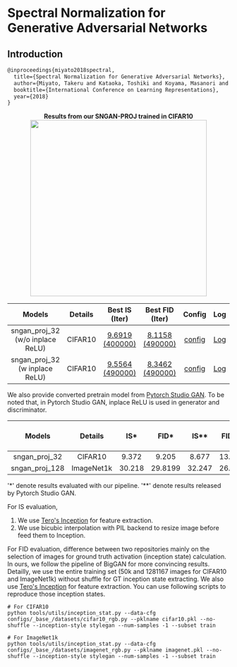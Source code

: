 # Spectral Normalization for Generative Adversarial Networks

## Introduction
<!-- [ALGORITHM] -->
```latex
@inproceedings{miyato2018spectral,
  title={Spectral Normalization for Generative Adversarial Networks},
  author={Miyato, Takeru and Kataoka, Toshiki and Koyama, Masanori and Yoshida, Yuichi},
  booktitle={International Conference on Learning Representations},
  year={2018}
}
```
<div align="center">
  <b> Results from our SNGAN-PROJ trained in CIFAR10</b>
  <br/>
  <img src="https://user-images.githubusercontent.com/28132635/125151484-14220b80-e179-11eb-81f7-9391ccaeb841.png" width="400"/>
</div>


|              Models              | Details |                         Best IS (Iter)                              |                         Best FID (Iter)                              |                                                            Config                                                             | Log |
|:--------------------------------:|:-------:|:-------------------------------------------------------------------:|:-------------------------------------------------------------------:|:-----------------------------------------------------------------------------------------------------------------------------:| :-:|
| sngan_proj_32 (w/o inplace ReLU) | CIFAR10 | [9.6919 (400000)](https://download.openmmlab.com/mmgen/sngan_proj/sngan_proj_cifar10_32_lr-2e-4_b64x1_woReLUinplace_is-iter400000_20210709_163823-902ce1ae.pth) | [8.1158 (490000)](https://download.openmmlab.com/mmgen/sngan_proj/sngan_proj_cifar10_32_lr-2e-4_b64x1_woReLUinplace_fid-iter490000_20210709_163329-ba0862a0.pth) | [config](https://github.com/open-mmlab/mmgeneration/tree/master/configs/sngan_proj_cifar10_32_lr-2e-4_b64x1_woReLUinplace.py) | [Log](https://download.openmmlab.com/mmgen/sngan_proj/sngan_proj_cifar10_32_lr-2e-4_b64x1_woReLUinplace_20210624_065306_fid-ba0862a0_is-902ce1ae.json)
|  sngan_proj_32 (w inplace ReLU)  | CIFAR10 | [9.5564 (490000)](https://download.openmmlab.com/mmgen/sngan_projsngan_proj_cifar10_32_lr-2e-4_b64x1_wReLUinplace_is-iter490000_20210709_202230-cd863c74.pth/) | [8.3462 (490000)](https://download.openmmlab.com/mmgen/sngan_proj/sngan_proj_cifar10_32_lr-2e-4-b64x1_wReLUinplace_fid-iter490000_20210709_203038-191b2648.pth) | [config](https://github.com/open-mmlab/mmgeneration/tree/master/configs/sngan_proj_cifar10_32_lr-2e-4_b64x1_wReLUinplace.py)  | [Log](https://download.openmmlab.com/mmgen/sngan_proj/sngan_proj_cifar10_32_lr-2e-4_b64x1_wReLUinplace_20210624_063454_is-cd863c74_fid-191b2648.json) |


We also provide converted pretrain model from [Pytorch Studio GAN](https://github.com/POSTECH-CVLab/PyTorch-StudioGAN).
To be noted that, in Pytorch Studio GAN, inplace ReLU is used in generator and discriminator.

|     Models     |  Details   |  IS\*  |  FID\*  | IS\*\* | FID\*\* |                                                                                                                     Download |                                    Original Download link                                     |
|:--------------:|:----------:|:------:|:-------:|:------:|:-------:|-----------------------------------------------------------------------------------------------------------------------------:|:------------------------------------------------------------------------------------:|
| sngan_proj_32  |  CIFAR10   | 9.372  |  9.205  | 8.677  | 13.248  |    [Download](https://download.openmmlab.com/mmgen/sngan_proj/sngan_cifar10_convert-studio-rgb_20210709_111346-2979202d.pth) | [Download](https://drive.google.com/drive/folders/16s5Cr-V-NlfLyy_uyXEkoNxLBt-8wYSM) |
| sngan_proj_128 | ImageNet1k | 30.218 | 29.8199 | 32.247 | 26.792  | [Download](https://download.openmmlab.com/mmgen/sngan_proj/sngan_imagenet1k_convert-studio-rgb_20210709_111406-877b1130.pth) | [Download](https://drive.google.com/drive/folders/1Ek2wAMlxpajL_M8aub4DKQ9B313K8XhS) |


'\*' denote results evaluated with our pipeline.
'\*\*' denote results released by Pytorch Studio GAN.

For IS evaluation,
1. We use [Tero's Inception](https://nvlabs-fi-cdn.nvidia.com/stylegan2-ada-pytorch/pretrained/metrics/inception-2015-12-05.pt) for feature extraction.
2. We use bicubic interpolation with PIL backend to resize image before feed them to Inception.

For FID evaluation, difference between two repositories mainly on the selection of images for ground truth activation (inception state) calculation. In ours, we follow the pipeline of BigGAN for more convincing results. Detailly, we use the entire training set (50k and 1281167 images for CIFAR10 and ImageNet1k) without shuffle for GT inception state extracting. We also use [Tero's Inception](https://nvlabs-fi-cdn.nvidia.com/stylegan2-ada-pytorch/pretrained/metrics/inception-2015-12-05.pt) for feature extraction.
You can use following scripts to reproduce those inception states.

```
# For CIFAR10
python tools/utils/inception_stat.py --data-cfg configs/_base_/datasets/cifar10_rgb.py --pklname cifar10.pkl --no-shuffle --inception-style stylegan --num-samples -1 --subset train

# For ImageNet1k
python tools/utils/inception_stat.py --data-cfg configs/_base_/datasets/imagenet_rgb.py --pklname imagenet.pkl --no-shuffle --inception-style stylegan --num-samples -1 --subset train
```
